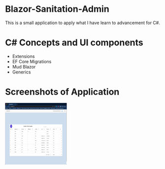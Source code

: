 # Blazor-Sanitation-Admin
This is a small application to apply what I have learn to advancement for C#.

# C# Concepts and UI components

<ul>
  <li>Extensions</li>
  <li>EF Core Migrations</li>
  <li>Mud Blazor</li>
  <li>Generics</li>
 </ul>

# Screenshots of Application

<img src="https://github.com/hector-light-blazor/Blazor-Sanitation-Admin/blob/main/Snapshots/software_snapshot.png?raw=true" width="200" height="200" />
